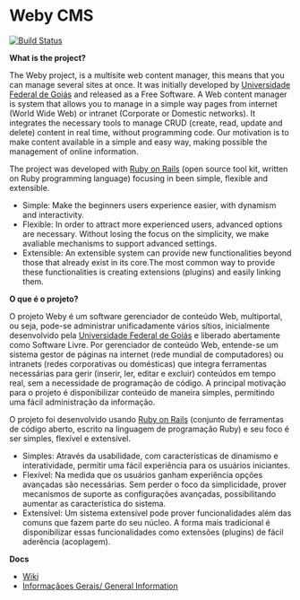 # Weby CMS

[![Build Status](https://travis-ci.org/cercomp/weby.png?branch=master)](https://travis-ci.org/cercomp/weby)

__What is the project?__

The Weby project, is a multisite web content manager, this means that you can manage several sites at once. It was initially developed  by [Universidade Federal de Goiás](http://www.ufg.br/) and released as a Free Software. A Web content manager is system that allows you to manage in a simple way pages from internet (World Wide Web) or intranet (Corporate or Domestic networks). It integrates the necessary tools to manage CRUD (create, read, update and delete) content in real time, without programming code. Our motivation is to make content available in a simple  and easy way, making possible the management of online information.

The project was developed with [Ruby on Rails](http://rubyonrails.org/) (open source tool kit, written on Ruby programming language) focusing in been simple, flexible and extensible.

* Simple: Make the beginners users experience easier, with dynamism and interactivity.
* Flexible: In order to attract more experienced users, advanced options are necessary. Without losing the focus on the simplicity, we make avaliable mechanisms to support advanced settings.
* Extensible: An extensible system can provide new functionalities beyond those that already exist in its core.The most common way to provide these functionalities is creating extensions (plugins) and easily linking them.


__O que é o projeto?__

O projeto Weby é um software gerenciador de conteúdo Web, multiportal, ou seja, pode-se administrar unificadamente vários sítios, inicialmente desenvolvido pela [Universidade Federal de Goiás](http://www.ufg.br/) e liberado abertamente como Software Livre. Por gerenciador de conteúdo Web, entende-se um sistema gestor de páginas na internet (rede mundial de computadores) ou intranets (redes corporativas ou domésticas) que integra ferramentas necessárias para gerir (inserir, ler, editar e excluir) conteúdos em tempo real, sem a necessidade de programação de código. A principal motivação para o projeto é disponibilizar conteúdo de maneira simples, permitindo uma fácil administração da informação.

O projeto foi desenvolvido usando [Ruby on Rails](http://rubyonrails.org/) (conjunto de ferramentas de código aberto, escrito na linguagem de programação Ruby) e seu foco é ser simples, flexível e extensível.

* Simples: Através da usabilidade, com características de dinamismo e interatividade, permitir uma fácil experiência para os usuários iniciantes.
* Flexível: Na medida que os usuários ganham experiência opções avançadas são necessárias. Sem perder o foco da simplicidade, prover mecanismos de suporte as configurações avançadas, possibilitando aumentar as característica do sistema.
* Extensível: Um sistema extensível pode prover funcionalidades além das comuns que fazem parte do seu núcleo. A forma mais tradicional é disponibilizar essas funcionalidades como extensões (plugins) de fácil aderência (acoplagem).


__Docs__

* [Wiki](http://github.com/cercomp/weby/wiki)
* [Informaçãoes Gerais/ General Information](http://weby.cercomp.ufg.br/)
